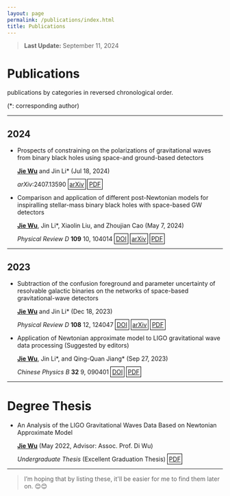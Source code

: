 ```yaml
---
layout: page
permalink: /publications/index.html
title: Publications
---
```


> **Last Update:** September 11, 2024

# Publications

<p style="text-indent: 0;">publications by categories in reversed chronological order.</p>

<p style="text-indent: 0;">(*: corresponding author)</p>

---

## 2024

- <p style="text-indent: 0;">Prospects of constraining on the polarizations of gravitational waves from binary black holes using space-and ground-based detectors</p>

   <u><strong>Jie Wu</strong></u> and Jin Li\* (Jul 18, 2024)

   *arXiv*:2407.13590 <span style="border: 1px solid black; padding: 3px;">[arXiv](https://arxiv.org/abs/2407.13590)</span> <span style="border: 1px solid black; padding: 3px;">[PDF](https://wujie3375.github.io\file\4.pdf)</span>

-  <p style="text-indent: 0;">Comparison and application of different post-Newtonian models for inspiralling stellar-mass binary black holes with space-based GW detectors</p>

   <u><strong>Jie Wu</strong></u>, Jin Li\*, Xiaolin Liu, and Zhoujian Cao (May 7, 2024)

   *Physical Review D* **109** 10, 104014 <span style="border: 1px solid black; padding: 3px;">[DOI](https://journals.aps.org/prd/abstract/10.1103/PhysRevD.109.104014)</span> <span style="border: 1px solid black; padding: 3px;">[arXiv](https://arxiv.org/abs/2401.03113)</span> <span style="border: 1px solid black; padding: 3px;">[PDF](https://wujie3375.github.io\file\3.pdf)</span>
   
---

## 2023

-  <p style="text-indent: 0;">Subtraction of the confusion foreground and parameter uncertainty of resolvable galactic binaries on the networks of space-based gravitational-wave detectors</p>

   <u><strong>Jie Wu</strong></u> and Jin Li\* (Dec 18, 2023)

   *Physical Review D* **108** 12, 124047 <span style="border: 1px solid black; padding: 3px;">[DOI](https://journals.aps.org/prd/abstract/10.1103/PhysRevD.108.124047)</span> <span style="border: 1px solid black; padding: 3px;">[arXiv](https://arxiv.org/abs/2307.05568)</span> <span style="border: 1px solid black; padding: 3px;">[PDF](https://wujie3375.github.io\file\2.pdf)</span>

-  <p style="text-indent: 0;">Application of Newtonian approximate model to LIGO gravitational wave data processing (Suggested by editors)</p> 

   <u><strong>Jie Wu</strong></u>, Jin Li\*, and Qing-Quan Jiang\* (Sep 27, 2023)

   *Chinese Physics B* **32** 9, 090401 <span style="border: 1px solid black; padding: 3px;">[DOI](https://cpb.iphy.ac.cn/EN/10.1088/1674-1056/acd8a3)</span> <span style="border: 1px solid black; padding: 3px;">[PDF](https://wujie3375.github.io\file\1.pdf)</span>

---

# Degree Thesis

-  <p style="text-indent: 0;">An Analysis of the LIGO Gravitational Waves Data Based on Newtonian Approximate Model </p>

   <u><strong>Jie Wu</strong></u> (May  2022, Advisor: Assoc. Prof. Di Wu) 

   *Undergraduate Thesis* (Excellent Graduation Thesis) <span style="border: 1px solid black; padding: 3px;">[PDF](https://wujie3375.github.io\file\Undergraduate-Thesis.pdf)</span>

---

> I’m hoping that by listing these, it'll be easier for me to find them later on. 😊😊
